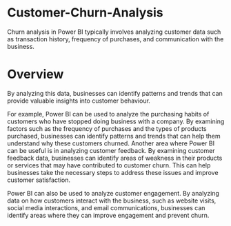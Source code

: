 # Customer-Churn-Analysis
Churn analysis in Power BI typically involves analyzing customer data such as transaction history, frequency of purchases, and communication with the business.
# Overview
 By analyzing this data, businesses can identify patterns and trends that can provide valuable insights into customer behaviour.

For example, Power BI can be used to analyze the purchasing habits of customers who have stopped doing business with a company. By examining factors such as the frequency of purchases and the types of products purchased, businesses can identify patterns and trends that can help them understand why these customers churned.
Another area where Power BI can be useful is in analyzing customer feedback. By examining customer feedback data, businesses can identify areas of weakness in their products or services that may have contributed to customer churn. This can help businesses take the necessary steps to address these issues and improve customer satisfaction.

Power BI can also be used to analyze customer engagement. By analyzing data on how customers interact with the business, such as website visits, social media interactions, and email communications, businesses can identify areas where they can improve engagement and prevent churn.




